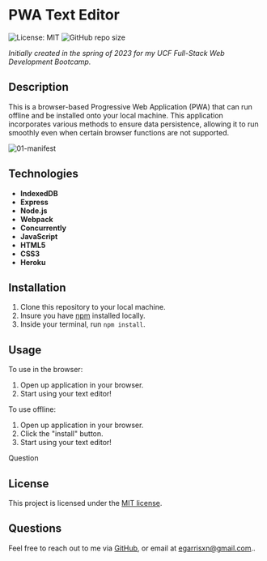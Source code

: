# PWA Text Editor

![License: MIT](https://img.shields.io/badge/License-MIT-yellow.svg) ![GitHub repo size](https://img.shields.io/github/repo-size/egarrisxn/pwa-text-editor-2023)

_Initially created in the spring of 2023 for my UCF Full-Stack Web Development Bootcamp._

## Description

This is a browser-based Progressive Web Application (PWA) that can run offline and be installed onto your local machine. This application incorporates various methods to ensure data persistence, allowing it to run smoothly even when certain browser functions are not supported.

![01-manifest](https://github.com/EGARRISXN/pwa-text-editor/assets/126130230/156c1269-9b76-4143-b1ef-162e79e5b4af)

## Technologies

- **IndexedDB**
- **Express**
- **Node.js**
- **Webpack**
- **Concurrently**
- **JavaScript**
- **HTML5**
- **CSS3**
- **Heroku**

## Installation

1. Clone this repository to your local machine.
2. Insure you have [npm](https://www.npmjs.com/) installed locally.
3. Inside your terminal, run `npm install`.

## Usage

To use in the browser:

1. Open up application in your browser.
2. Start using your text editor!

To use offline:

1. Open up application in your browser.
2. Click the "install" button.
3. Start using your text editor!

Question

## License

This project is licensed under the [MIT license](https://opensource.org/licenses/MIT).

## Questions

Feel free to reach out to me via [GitHub](https://github.com/EGARRISXN), or email at egarrisxn@gmail.com..
